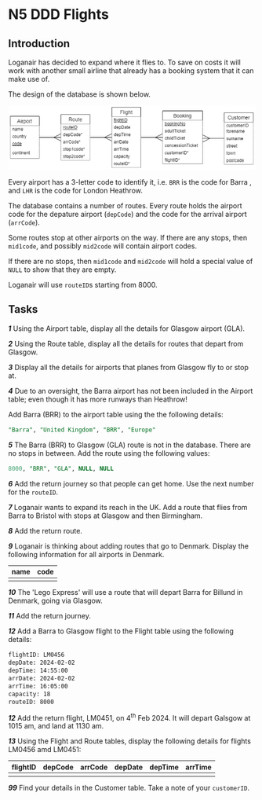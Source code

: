 # N5 DDD Flights

## Introduction

Loganair has decided to expand where it flies to.  To save on costs it will work with another small airline that already has a booking system that it can make use of.

The design of the database is shown below.

![ERD](assets/erd.png)

Every airport has a 3-letter code to identify it, i.e. `BRR` is the code for Barra , and `LHR` is the code for London Heathrow.

The database contains a number of routes.  Every route holds the airport code for the depature airport (`depCode`) and the code for the arrival airport (`arrCode`).

Some routes stop at other airports on the way.  If there are any stops, then `mid1code`, and possibly `mid2code` will contain airport codes.

If there are no stops, then `mid1code` and `mid2code` will hold a special value of `NULL` to show that they are empty.

Loganair will use `routeID`s starting from 8000.

## Tasks

___1___ Using the Airport table, display all the details for Glasgow airport (GLA).

___2___ Using the Route table, display all the details for routes that depart from Glasgow.

___3___ Display all the details for airports that planes from Glasgow fly to or stop at.

___4___ Due to an oversight, the Barra airport has not been included in the Airport table; even though it has more runways than Heathrow!

Add Barra (BRR) to the airport table using the the following details:

``` sql
"Barra", "United Kingdom", "BRR", "Europe"
```

___5___ The Barra (BRR) to Glasgow (GLA) route is not in the database.  There are no stops in between.  Add the route using the following values:

``` sql
8000, "BRR", "GLA", NULL, NULL
```

___6___ Add the return journey so that people can get home.  Use the next number for the `routeID`.

___7___ Loganair wants to expand its reach in the UK.  Add a route that flies from Barra to Bristol with stops at Glasgow and then Birmingham.

___8___ Add the return route.

___9___ Loganair is thinking about adding routes that go to Denmark.  Display the following information for all airports in Denmark.

| name | code |
| ---- | ---- |
|      |      |

___10___ The 'Lego Express' will use a route that will depart Barra for Billund in Denmark, going via Glasgow.

___11___ Add the return journey.

___12___ Add a Barra to Glasgow flight to the Flight table using the following details:

```
flightID: LM0456
depDate: 2024-02-02
depTime: 14:55:00
arrDate: 2024-02-02
arrTime: 16:05:00
capacity: 18
routeID: 8000
```

___12___ Add the return flight, LM0451, on 4<sup>th</sup> Feb 2024.  It will depart Galsgow at 1015 am, and land at 1130 am.

___13___ Using the Flight and Route tables, display the following details for flights LM0456 amd LM0451:

| flightID | depCode | arrCode | depDate | depTime | arrTime |
| -------- | ------- | ------- | ------- | ------- | ------- |
|          |         |         |         |         |         |

___99___ Find your details in the Customer table.  Take a note of your `customerID`.